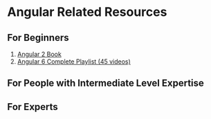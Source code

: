 # Angular Related Resources

## For Beginners

1.  [Angular 2 Book](https://goalkicker.com/Angular2Book/)
1.  [Angular 6 Complete Playlist (45 videos)](https://www.youtube.com/playlist?list=PLC3y8-rFHvwhBRAgFinJR8KHIrCdTkZcZ)

## For People with Intermediate Level Expertise

## For Experts
